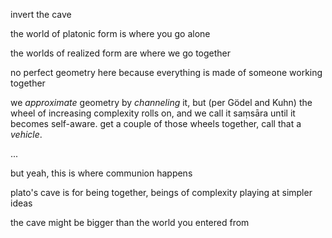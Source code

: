 invert the cave

the world of platonic form is where you go alone

the worlds of realized form are where we go together

no perfect geometry here because everything is made of someone working together

we *approximate* geometry by *channeling* it, but (per Gödel and Kuhn) the wheel of increasing complexity rolls on, and we call it saṃsāra until it becomes self-aware. get a couple of those wheels together, call that a *vehicle*.

...

but yeah, this is where communion happens

plato's cave is for being together, beings of complexity playing at simpler ideas

the cave might be bigger than the world you entered from
